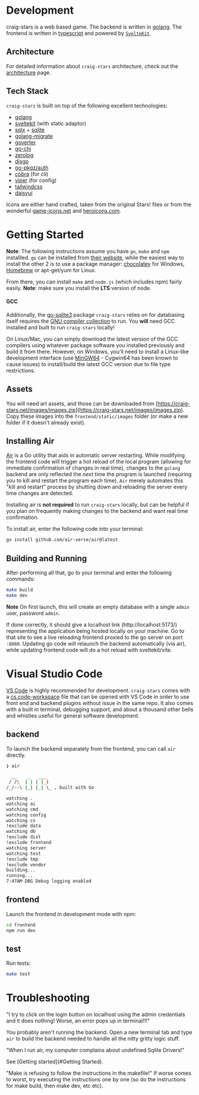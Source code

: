 # Development
craig-stars is a web based game. The backend is written in [golang](https://go.dev). The frontend is written in [typescript](https://www.typescriptlang.org) and powered by [`SvelteKit`](https://kit.svelte.dev).

## Architecture
For detailed information about `craig-stars` architecture, check out the [architecture](architecture.md) page.

## Tech Stack
`craig-stars` is built on top of the following excellent technologies:

- [golang](https://go.dev)
- [sveltekit](https://kit.svelte.dev) (with static adaptor)
- [sqlx](https://github.com/jmoiron/sqlx) + [sqlite](https://www.sqlite.org)
- [golang-migrate](https://github.com/golang-migrate/migrate)
- [goverter](https://github.com/jmattheis/goverter)
- [go-chi](https://github.com/chi/go-chi)
- [zerolog](https://github.com/rs/zerolog)
- [disgo](https://github.com/disgoorg/disgo)
- [go-pkgz/auth](https://github.com/go-pkgz/auth)
- [cobra](https://github.com/spf13/cobra) (for cli)
- [viper](https://github.com/spf13/viper) (for config)
- [tailwindcss](https://tailwindcss.com)
- [daisyui](https://daisyui.com)

Icons are either hand crafted, taken from the original Stars! files or from the wonderful [game-icons.net](https://game-icons.net) and [heroicons.com](https://heroicons.com).

# Getting Started
**Note**: The following instructions assume you have `go`, `make` and `npm` installled. `go` can be installed from [their website](https://go.dev/dl/]), while the easiest way to install the other 2 is to use a package manager: [chocolatey](https://chocolatey.org/install) for Windows, [Homebrew](https://brew.sh/) or apt-get/yum for Linux.

From there, you can install `make` and `node.js` (which includes npm) fairly easily. **Note**: make sure you install the **LTS** version of node. 

#### GCC
Additionally, the [go-sqlite3](https://github.com/mattn/go-sqlite3) package `craig-stars` relies on for databasing itself requires the [GNU compiler collection](https://gcc.gnu.org/) to run. You **will** need GCC installed and built to run `craig-stars` locally!

On Linux/Mac, you can simply download the latest version of the GCC compilers using whatever package software you installed previously and build it from there. However, on Windows, you'll need to install a Linux-like development interface (use [MinGW64](https://www.mingw-w64.org/) - Cygwin64 has been known to cause issues) to install/build the latest GCC version due to file type restrictions.

## Assets
You will need art assets, and those can be downloaded from [https://craig-stars.net/images/images.zip](https://craig-stars.net/images/images.zip). Copy these images into the `frontend/static/images` folder (or make a new folder if it doesn't already exist).

## Installing Air
[Air](https://github.com/air-verse/air) is a Go utility that aids in automatic server restarting. While modifying the frontend code will trigger a hot reload of the local program (allowing for immediate confirmation of changes in real time), changes to the `golang` backend are only reflected the _next_ time the program is launched (requiring you to kill and restart the program each time). `Air` merely automates this "kill and restart" process by shutting down and reloading the server every time changes are detected. 

Installing air is **not required** to run `craig-stars` locally, but can be helpful if you plan on frequently making changes to the backend and want real time confirmation. 

To install air, enter the following code into your terminal:
```bash
go install github.com/air-verse/air@latest
```

## Building and Running
After performing all that, go to your terminal and enter the following commands:

```bash
make build
make dev
```

**Note** On first launch, this will create an empty database with a single `admin` user, password `admin`.

If done correctly, it should give a localhost link (http://localhost:5173/) representing the application being hosted locally on your machine. Go to that site to see a live reloading frontend proxied to the go server on port `:8080`. Updating go code will relaunch the backend automatically (via air), while updating frontend code will do a hot reload with sveltekit/vite.

# Visual Studio Code 
[VS Code](https://code.visualstudio.com) is highly recommended for development. `craig-stars` comes with a [cs.code-workspace](/cs.code-workspace) file that can be opened with VS Code in order to use front end and backend plugins without issue in the same repo. It also comes with a built in terminal, debugging support, and about a thousand other bells and whistles useful for general software development. 


## backend
To launch the backend separately from the frontend, you can call `air` directly. 

```zsh
❯ air

  __    _   ___
 / /\  | | | |_)
/_/--\ |_| |_| \_ , built with Go

watching .
watching ai
watching cmd
watching config
watching cs
!exclude data
watching db
!exclude dist
!exclude frontend
watching server
watching test
!exclude tmp
!exclude vendor
building...
running...
7:47AM DBG Debug logging enabled
```

## frontend
Launch the frontend in development mode with npm:

```zsh
cd frontend
npm run dev
```

## test
Run tests:

```zsh
make test
```

# Troubleshooting
"I try to click on the login button on localhost using the admin credentials and it does nothing! Worse, an error pops up in terminal!!!"

You probably aren't running the backend. Open a new terminal tab and type `air` to build the backend needed to handle all the nitty gritty logic stuff.

"When I run air, my computer complains about undefined Sqlite Drivers!"

See [Getting started](#Getting Started).

"Make is refusing to follow the instructions in the makefile!"
If worse comes to worst, try executing the instructions one by one (so do the instructions for make build, then make dev, etc etc). 
